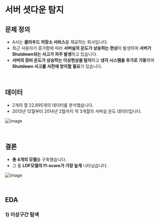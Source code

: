 # 서버 셧다운 탐지

## 문제 정의
- A사는 **클라우드 저장소 서비스**를 제공하는 회사입니다.
- 최근 사용자가 증가함에 따라 **서버실의 온도가 상승하는 현상**이 발생하여 **서버가 Shutdown되는 사고가 자주 발생**하고 있습니다.
- **서버의 장비 온도가 상승하는 이상현상을 탐지**하고 **냉각 시스템을 추가로 가동**하여 **Shutdown 사고를 사전에 방지할 필요**가 있습니다.

<br/>

## 데이터
- 2개의 열 22,695개의 데이터를 분석했습니다.
- 2013년 12월부터 2014년 2월까지 약 3개월의 서버실 온도 데이터입니다.

![image](https://user-images.githubusercontent.com/56102116/230526297-ef5d0218-0d64-4f99-b7cd-6e42b5ea08db.png)

<br/>

## 결론
- **총 4개의 모델**을 구축했습니다.
- 그 중 **LOF모델의 f1-score가 가장 높게** 나타났습니다.

![image](https://user-images.githubusercontent.com/56102116/230527300-9853a7e5-8a05-45ec-9261-e3975eb46fca.png)

<br/>

## EDA

### 1) 이상구간 탐색
